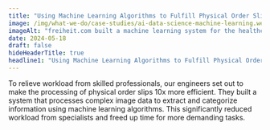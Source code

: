 ```yaml
---
title: "Using Machine Learning Algorithms to Fulfill Physical Order Slips for BA.Unternehmensgruppe"
image: /img/what-we-do/case-studies/ai-data-science-machine-learning.webp
imageAlt: "freiheit.com built a machine learning system for the healthcare company BA.Unternehmengruppe to fulfill physical order slips."
date: 2024-05-18
draft: false
hideHeaderTitle: true
headline1: "Using Machine Learning Algorithms to Fulfill Physical Order Slips for BA.Unternehmensgruppe"
---
```


To relieve workload from skilled professionals, our engineers set out to make the processing of physical order slips 10x more efficient. They built a system that processes complex image data to extract and categorize information using machine learning algorithms. This significantly reduced workload from specialists and freed up time for more demanding tasks.